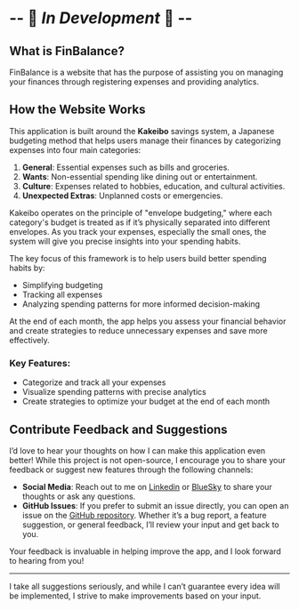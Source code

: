 # -- 🚧 _In Development_ 🚧 --

## What is FinBalance?
FinBalance is a website that has the purpose of assisting you on managing your finances through 
registering expenses and providing analytics. 

## How the Website Works

This application is built around the **Kakeibo** savings system, a Japanese budgeting method that helps users manage their finances by categorizing expenses into four main categories:

1. **General**: Essential expenses such as bills and groceries.
2. **Wants**: Non-essential spending like dining out or entertainment.
3. **Culture**: Expenses related to hobbies, education, and cultural activities.
4. **Unexpected Extras**: Unplanned costs or emergencies.

Kakeibo operates on the principle of "envelope budgeting," where each category's budget is treated as if it’s physically separated into different envelopes. As you track your expenses, especially the small ones, the system will give you precise insights into your spending habits.

The key focus of this framework is to help users build better spending habits by:
- Simplifying budgeting
- Tracking all expenses
- Analyzing spending patterns for more informed decision-making

At the end of each month, the app helps you assess your financial behavior and create strategies to reduce unnecessary expenses and save more effectively.

### Key Features:
- Categorize and track all your expenses
- Visualize spending patterns with precise analytics
- Create strategies to optimize your budget at the end of each month

## Contribute Feedback and Suggestions

I’d love to hear your thoughts on how I can make this application even better! While this project is not open-source, I encourage you to share your feedback or suggest new features through the following channels:

- **Social Media**: Reach out to me on [Linkedin](https://www.linkedin.com/in/leonardo-honda-9a3383248/) or [BlueSky](https://bsky.app/profile/leonardohonda.bsky.social) to share your thoughts or ask any questions.
- **GitHub Issues**: If you prefer to submit an issue directly, you can open an issue on the [GitHub repository](https://github.com/LeonardoLopesHonda). Whether it’s a bug report, a feature suggestion, or general feedback, I’ll review your input and get back to you.

Your feedback is invaluable in helping improve the app, and I look forward to hearing from you!

---

I take all suggestions seriously, and while I can’t guarantee every idea will be implemented, I strive to make improvements based on your input.


